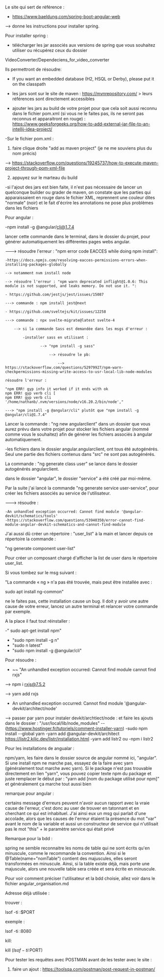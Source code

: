 Le site qui sert de référence :

- https://www.baeldung.com/spring-boot-angular-web 

--> donne les instructions pour installer spring.

Pour installer spring : 

- télécharger les jar associés aux versions de spring que vous souhaitez utiliser ou récupérez ceux du dossier 

VideoConverter/Dependeciens_for_video_converter

Ils permettront de résoudre:

- If you want an embedded database (H2, HSQL or Derby), please put it on the classpath




- les jars sont sur le site de maven : https://mvnrepository.com/  > leurs références sont directement accessibles
- ajouter les jars au build de votre projet pour que cela soit aussi reconnu dans le fichier pom.xml (si vous ne le faites pas, ils ne seront pas reconnus et
apparaitront en rouge) : https://www.geeksforgeeks.org/how-to-add-external-jar-file-to-an-intellij-idea-project/



-Sur le fichier pom.xml :

1) faire clique droite "add as maven project" (je ne me souviens plus du nom précis)

--> https://stackoverflow.com/questions/19245737/how-to-execute-maven-project-through-pom-xml-file

2) appuyez sur le marteau du build


-si l'ajout des jars est bien faite, il n'est pas nécessaire de lancer un quelconque builder ou grader de maven, on constate que les parties qui apparaissaient en rouge 
dans le fichier XML, reprennent une couleur dites "normale" (noir) et le fait d'écrire les annotations ne pose plus problèmes dans les fichiers


Pour angular :

-npm install -g @angular/cli@1.7.4

lancer cette commande dans le terminal, dans le dossier du projet, pour générer automatiquement les différentes pages webs angular.

---> résoudre l'erreur :  "npm error code EACCES while doing npm install":

    -https://docs.npmjs.com/resolving-eacces-permissions-errors-when-installing-packages-globally 

    --> notamment nvm install node

    --> résoudre l'erreur : "npm warn deprecated inflight@1.0.6: This module is not supported, and leaks memory. Do not use it. ":

    - https://github.com/jestjs/jest/issues/15087

    ---> commande : npm install jest@next

    - https://github.com/sveltejs/kit/issues/12258

    ---> commande : npx svelte-migrate@latest svelte-4

        --> si la commande Sass est demandée dans les msgs d'erreur :

            -installer sass en utilisant : 

                    --> "npm install -g sass"

                        --> résoudre le pb: 
            
                            --> https://stackoverflow.com/questions/52979927/npm-warn-checkpermissions-missing-write-access-to-usr-local-lib-node-modules

    résoudre l'erreur : 

    "npm ERR! gyp info it worked if it ends with ok
    npm ERR! gyp verb cli [
    npm ERR! gyp verb cli   '/home/nathanb/.nvm/versions/node/v16.20.2/bin/node',"

    ---> "npm install -g @angular/cli" plutôt que "npm install -g @angular/cli@1.7.4"


Lancer la commande : "ng new angularclient" dans un dossier que vous aurez prévu dans votre projet pour stocker les fichiers angular 
(nommé comme vous le souhaitez) afin de générer les fichiers associés à angular automatiquement.

-les fichiers dans le dossier angular.angularclient, ont tous été autogénérés.
Seul une partie des fichiers contenus dans "src" ne sont pas autogénérés.

La commande : "ng generate class user" se lance dans le dossier autogénérés angularclient.

dans le dossier "angular", le dossier "service" a été créé par moi-même.

Par la suite j'ai lancé la commande "ng generate service user-service", pour créer les fichiers associés au service de l'utilisateur.

---> résoudre : 

    -An unhandled exception occurred: Cannot find module '@angular-devkit/schematics/tools'
    -https://stackoverflow.com/questions/53940350/error-cannot-find-module-angular-devkit-schematics-and-cannot-find-module

J'ai aussi dû créer un répertoire : "user_list" à la main et lancer depuis ce répertoire la commande :

"ng generate component user-list"

Pour créer un composant chargé d'afficher la list de user dans le répertoire user_list.

Si vous tombez sur le msg suivant :

"La commande « ng » n'a pas été trouvée, mais peut être installée avec :

sudo apt install ng-common"

ne le faites pas, cette installation cause un bug. Il doit y avoir une autre cause de votre 
erreur, lancez un autre terminal et relancer votre commande par exemple.

A la place il faut tout réinstaller :

-" sudo apt-get install npm" 
- "sudo npm install -g n"
- "sudo n latest"
- "sudo npm install -g @angular/cli"

Pour résoudre :

- ~~ "An unhandled exception occurred: Cannot find module cannot find rxjs"

-->  npm i rxjs@7.5.2

--> yarn add rxjs

- An unhandled exception occurred: Cannot find module '@angular-devkit/architect/node'

-->  passer par yarn pour instaler devkit/archtiect/node :
    et faire les ajouts dans le dossier : "/usr/local/lib/node_modules" --
    (https://www.hostinger.fr/tutoriels/comment-installer-yarn)
    -sudo npm install --global yarn
    -yarn add @angular-devkit/architect
    https://listr2.kilic.dev/listr/installation.html
    -yarn add listr2
    ou
    -npm i listr2


Pour les installations de angualar :

npm/yarn, les faire dans le dossier source de angular nommé ici, "angular".
Si une install npm ne marche pas, essayez de la faire avec yarn (généralement tout marche avec yarn). Si le package 
n'est pas trouvable directement en lien "yarn", vous pouvez copier texte npm du package et juste remplacer le début par : 
"yarn add [nom du package utilisé pour npm]" et généralement ça marche tout aussi bien

remarque pour angular :

certains message d'erreurs
peuvent n'avoir aucun rapport avec
la vraie cause de l'erreur,
c'est donc au user de trouver en tatonnant
et en cherchant ce qui est inhabituel.
J'ai ainsi eux un msg
qui parlait d'une accolade,
alors que les causes de l'erreur étaient
la présence du mot "var" avant le nom
de la variable et aussi un
constructeur de service qui n'utilisait pas
le mot "this" + le paramètre
service qui était privé


Remarque pour la bdd :

spring ne semble reconnaitre les noms de table qui ne sont écrits qu'en minuscule,
comme le recommande la convention.
Ainsi si le @Table(name="nomTable") contient des majuscules,
elles seront transformées en minuscule.
Ainsi, si la table existe déjà, mais porte une majuscule, alors une nouvelle table
sera créée et sera écrite en minuscule.

Pour voir comment préciser l'utilisateur et la bdd choisie, 
allez voir dans le fichier angular_organisation.md


Adresse déjà utilisée :

trouver : 

lsof -ti :$PORT

exemple :

lsof -ti :8080

kill: 

kill $(lsof -ti :$PORT)

Pour tester les requêtes avec POSTMAN avant de les tester
avec le site :

1) faire un ajout : https://toolsqa.com/postman/post-request-in-postman/
